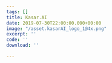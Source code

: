 ```yaml
---
tags: []
title: Kasar.AI
date: 2019-07-30T22:00:00.000+00:00
image: "/asset.kasarAI_logo_1@4x.png"
excerpt: ''
code: ''
download: ''

---
```

